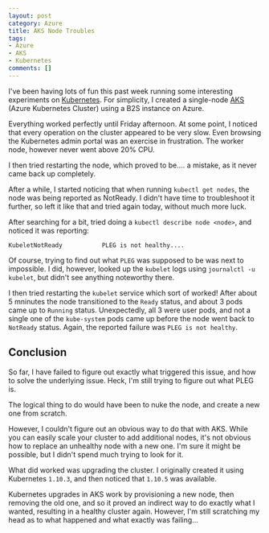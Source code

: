 ```yaml
---
layout: post
category: Azure
title: AKS Node Troubles
tags:
- Azure
- AKS
- Kubernetes
comments: []
---
```


I've been having lots of fun this past week running some interesting experiments
on [Kubernetes](https://kubernetes.io/). For simplicity, I created a single-node
[AKS](https://azure.microsoft.com/en-us/services/kubernetes-service/)
(Azure Kubernetes Cluster) using a B2S instance on Azure.

Everything worked perfectly until Friday afternoon. At some point, I noticed that
every operation on the cluster appeared to be very slow. Even browsing
the Kubernetes admin portal was an exercise in frustration. The worker node, however
never went above 20% CPU.

I then tried restarting the node, which proved to be.... a mistake, as it never
came back up completely.

After a while, I started noticing that when running `kubectl get nodes`, the node
was being reported as NotReady. I didn't have time to troubleshoot it further, so
left it like that and tried again today, without much more luck.

After searching for a bit, tried doing a `kubectl describe node <node>`, and noticed
it was reporting:

```text
KubeletNotReady           PLEG is not healthy....
```

Of course, trying to find out what `PLEG` was supposed to be was next to impossible.
I did, however, looked up the `kubelet` logs using `journalctl -u kubelet`, but didn't
see anything noteworthy there.

I then tried restarting the `kubelet` service which sort of worked! After about 5 mninutes
the node transitioned to the `Ready` status, and about 3 pods came up to `Running` status.
Unexpectedly, all 3 were user pods, and not a single one of the `kube-system` pods came
up before the node went back to `NotReady` status. Again, the reported failure was
`PLEG is not healthy`.

## Conclusion

So far, I have failed to figure out exactly what triggered this issue, and how to solve
the underlying issue. Heck, I'm still trying to figure out what PLEG is.

The logical thing to do would have been to nuke the node, and create a new one from scratch.

However, I couldn't figure out an obvious way to do that with AKS. While you can easily
scale your cluster to add additional nodes, it's not obvious how to replace an unhealthy node
with a new one. I'm sure it might be possible, but I didn't spend much trying to look for it.

What did worked was upgrading the cluster. I originally created it using Kubernetes
`1.10.3`, and then noticed that `1.10.5` was available.

Kubernetes upgrades in AKS work by provisioning a new node, then removing the old one, and so
it proved an indirect way to do exactly what I wanted, resulting in a healthy cluster again.
However, I'm still scratching my head as to what happened and what exactly was failing...

